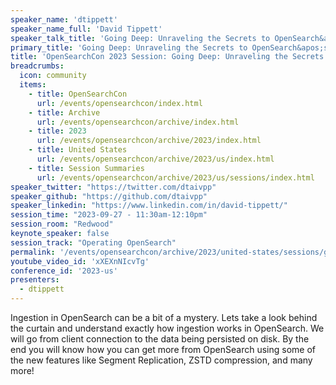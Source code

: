 ```yaml
---
speaker_name: 'dtippett'
speaker_name_full: 'David Tippett'
speaker_talk_title: 'Going Deep: Unraveling the Secrets to OpenSearch&apos;s Ingestion'
primary_title: 'Going Deep: Unraveling the Secrets to OpenSearch&apos;s Ingestion'
title: 'OpenSearchCon 2023 Session: Going Deep: Unraveling the Secrets to Ingestion'
breadcrumbs:
  icon: community
  items:
    - title: OpenSearchCon
      url: /events/opensearchcon/index.html
    - title: Archive
      url: /events/opensearchcon/archive/index.html
    - title: 2023
      url: /events/opensearchcon/archive/2023/index.html
    - title: United States
      url: /events/opensearchcon/archive/2023/us/index.html
    - title: Session Summaries
      url: /events/opensearchcon/archive/2023/us/sessions/index.html
speaker_twitter: "https://twitter.com/dtaivpp"
speaker_github: "https://github.com/dtaivpp"
speaker_linkedin: "https://www.linkedin.com/in/david-tippett/"
session_time: "2023-09-27 - 11:30am-12:10pm"
session_room: "Redwood"
keynote_speaker: false
session_track: "Operating OpenSearch"
permalink: '/events/opensearchcon/archive/2023/united-states/sessions/going-deep-unraveling-the-secrets-to-opensearchs-ingestion.html'
youtube_video_id: 'xXEXnNIcvTg'
conference_id: '2023-us'
presenters:
  - dtippett
---
```


Ingestion in OpenSearch can be a bit of a mystery. Lets take a look behind the curtain and understand exactly how ingestion works in OpenSearch. We will go from client connection to the data being persisted on disk. By the end you will know how you can get more from OpenSearch using some of the new features like Segment Replication, ZSTD compression, and many more!
